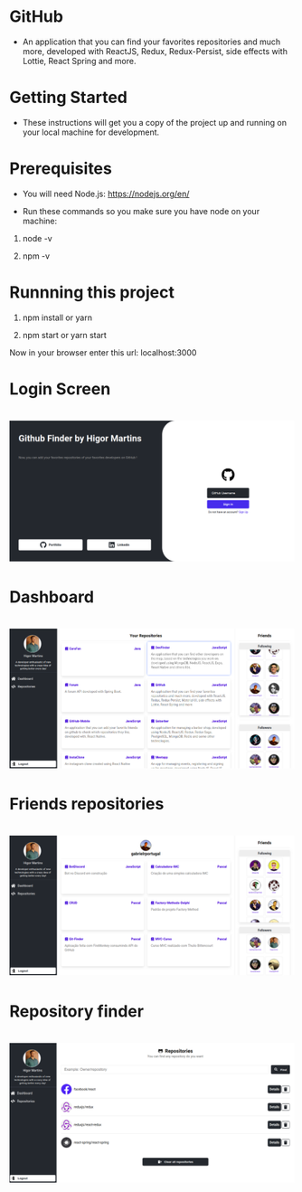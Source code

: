 # GitHub
- An application that you can find your favorites repositories and much more, developed with ReactJS, Redux, Redux-Persist, side effects with Lottie, React Spring and more.

# Getting Started
- These instructions will get you a copy of the project up and running on your local machine for development.

# Prerequisites
- You will need Node.js: https://nodejs.org/en/

- Run these commands so you make sure you have node on your machine:

1) node -v

2) npm -v

# Runnning this project
1) npm install or yarn

2) npm start or yarn start

Now in your browser enter this url: localhost:3000

#

# Login Screen
<h1 align="center" >
   <img src="/assets/githubLogin.png" width="600"/>
</h1>

# Dashboard
<h1 align="center" >
   <img src="/assets/githubDashboard.png" width="600"/>
</h1>

# Friends repositories
<h1 align="center" >
   <img src="/assets/githubFriendsRepo.png" width="600"/>
</h1>

# Repository finder
<h1 align="center" >
   <img src="/assets/githubRepoFinder.png" width="600"/>
</h1>

#
